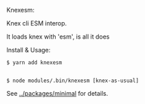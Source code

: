 Knexesm:

Knex cli ESM interop.

It loads knex with 'esm', is all it does

Install & Usage:

    $ yarn add knexesm
    
    
    $ node modules/.bin/knexesm [knex-as-usual]


See [../packages/minimal](https://github.com/D10221/knex-esm-migrations/tree/master/packages/minimal) for details.
